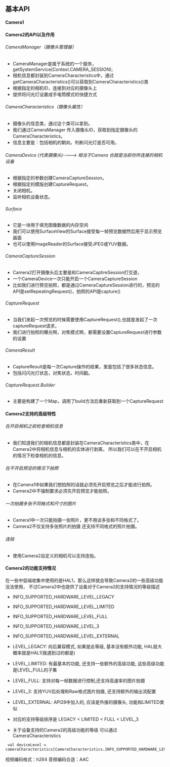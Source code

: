 ## 基本API

#### Camera1

#### Camera2的API以及作用

###### CameraManager（摄像头管理器）
- CameraManager是属于系统的一个服务，getSystemService(Context.CAMERA_SESSION);
- 相机信息都封装到CameraCharacteristics中，通过getCameraCharacteristics()可以获取到CameraCharacteristics()类
- 根据指定的相机ID，连接到对应的摄像头上
- 提供将闪光灯设置成手电筒模式的快捷方式

###### CameraCharacteristics（摄像头属性）
- 摄像头的信息类，通过这个类可以拿到。
- 我们通过CameraManager 传入摄像头ID，获取到指定摄像头的CameraCharacteristics。
- 信息主要是：包括相机的朝向，判断闪光灯是否可用。

###### CameraDevice (代表摄像头)----> 相当于Camera 也就是当前你所连接的相机设备
- 根据指定的参数创建CameraCaptureSession。
- 根据指定的模版创建CaptureRequest。
- 关闭相机。
- 监听相机设备状态。

###### Surface
- 它是一块用于填充图像数据的内存空间
- 我们可以使用SurfaceView的Surface接受每一帧预览数据然后用于显示预览画面
- 也可以使用ImageReader的Surface接受JPEG或YUV数据。

###### CameraCaptureSession
- Camera2打开摄像头后主要是和CameraCaptireSession打交道，
- 一个CameraDevice一次只能开启一个CameraCaptureSession
- 比如我们进行预览拍照，都是通过CameraCaptureSession进行的，预览的API是setRepeatingRequest()，拍照的API是capture()

###### CaptureRequest
- 当我们发起一次预览的时候需要使用CaptureRequest(),也就是发起了一次 captureRequest请求，
- 我们进行拍照的曝光啊，对焦模式啊，都需要设置CaptureRequest进行参数的设置

###### CameraResult
- CaptureResult是每一次Capture操作的结果，里面包括了很多状态信息。
- 包括闪闪光灯状态，对焦状态，时间戳。

###### CaptureRequest.Builder
- 主要是构建了一个Map，调用了build方法后重新获取到一个CaptureRequest

#### Camera2支持的高级特性
###### 在开启相机之前检查相机信息
- 我们知道我们的相机信息都是封装在CameraCharacteristics类中，在Camera2中将相机信息与相机的实体进行剥离，
所以我们可以在不开启相机的情况下检查相机的信息。

###### 在不开启预览的情况下拍照
- 在Camera1中如果我们想拍照的话就必须先开启预览之后才能进行拍照。
- Camera2中不强制要求必须先开启预览才能拍照。

###### 一次拍摄多张不同格式和尺寸的图片
- Camera1中一次只能拍摄一张照片，更不用谈多张和不同格式了。
- Camera2不仅支持多张照片的拍摄 还支持不同格式的照片拍摄。

###### 连拍
- 使用Camera2自定义的相机可以支持连拍。

#### Camera2的功能支持情况
在一些中低端收集中使用的是HAL1，那么这样就会导致Camera2的一些高级功能没法使用，
不过Camera2中也提供了设备对于Camera2的支持情况的等级描述

- INFO_SUPPORTED_HARDWARE_LEVEL_LEGACY
- INFO_SUPPORTED_HARDWARE_LEVEL_LIMITED
- INFO_SUPPORTED_HARDWARE_LEVEL_FULL
- INFO_SUPPORTED_HARDWARE_LEVEL_3
- INFO_SUPPORTED_HARDWARE_LEVEL_EXTERNAL


- LEVEL_LEGACY: 向后兼容模式, 如果是此等级, 基本没有额外功能, HAL层大概率就是HAL1(我遇到过的都是)
- LEVEL_LIMITED: 有最基本的功能, 还支持一些额外的高级功能, 这些高级功能是LEVEL_FULL的子集
- LEVEL_FULL: 支持对每一帧数据进行控制,还支持高速率的图片拍摄
- LEVEL_3: 支持YUV后处理和Raw格式图片拍摄, 还支持额外的输出流配置
- LEVEL_EXTERNAL: API28中加入的, 应该是外接的摄像头, 功能和LIMITED类似

- 对应的支持等级排序是 LEGACY < LIMITED < FULL < LEVEL_3
- 关于设备支持的Camera2的高级功能的等级 可以通过CameraCharacteristics 
```
 val deviceLevel = cameraCharacteristics[CameraCharacteristics.INFO_SUPPORTED_HARDWARE_LEVEL]
```



视频编码格式：h264
音频编码合适：AAC